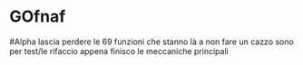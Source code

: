 # GOfnaf

#Alpha lascia perdere le 69 funzioni che stanno là a non fare un cazzo sono per test/le rifaccio appena finisco le meccaniche principali 

